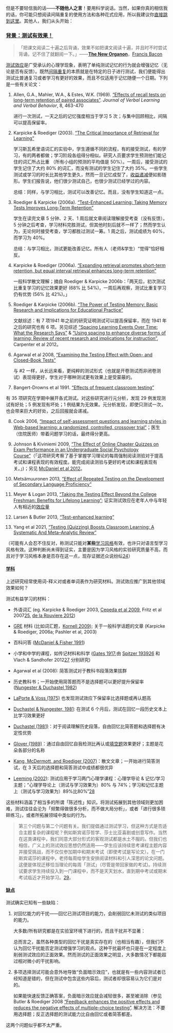 但是不要轻信我的话——**不随他人之言**！要用科学说话。当然，如果你真的相信我的话，你可能只想阅读间隔重复的使用方法和各种花式应用，所以我建议你[直接跳到这里](https://www.gwern.net/Spaced-repetition#using-it)。其他人，我们从头开始：

### [背景：测试有效果！](https://www.gwern.net/Spaced-repetition#background-testing-works)

> 「把课文阅读二十遍之后背诵，效果不如把课文阅读十遍，并且时不时尝试背诵，记不住了就翻阅一下。」——**[The New Organon](https://en.wikipedia.org/wiki/The_New_Organon)**，[Francis Bacon](https://en.wikipedia.org/wiki/Francis_Bacon)

[测试效应](https://en.wikipedia.org/wiki/Testing_effect)是广受承认的心理学现象，表明了单纯测试记忆的行为就会增强记忆（无论是否有反馈）。既然[间隔重复](https://en.wikipedia.org/wiki/Spaced_repetition)的本质就是在特定的日子进行测试，我们便能得出测试比普通复习或者学习有更好的效果，而且不仅适用于记忆随便一个日期。下列是一些有关论文：

1. Allen, G.A., Mahler, W.A., & Estes, W.K. (1969). [“Effects of recall tests on long-term retention of paired associates”](https://www.gwern.net/docs/spaced-repetition/1969-allen.pdf)⁠. *Journal of Verbal Learning and Verbal Behavior*, 8, 463-470

   进行一次测试，一天之后的记忆强度相当于学习 5 次；与集中回顾相比，间隔可以提高保留率。

2. Karpicke & Roediger (2003). [“The Critical Importance of Retrieval for Learning”](https://www.gwern.net/docs/www/www.wsu.edu/992e041a4a60ef70f816fadb6ac3ecc7409ba6c1.html)

   学习斯瓦希里语词汇的实验中，学生遵循不同的流程，有的接受测试，有的学习，有的两者都做；学习阶段各组得分相似。研究人员要求学生预测他们能记住的词汇所占比重 （所有小组的预测的平均值是 50%）。一周后，接受测试的学生记住了大约 80% 的词汇，而没有测试的学生记住了大约 35%。一些学生测试或学习的时长比其他学生更久，然而一旦记忆成型了，[收益递减](https://en.wikipedia.org/wiki/Diminishing_returns)便如影随形。学生们报告说，他们很少测试自己，也很少测试已经学过的内容。

   总结：同样，与学习相比，测试可以改善记忆。而且，没有学生知道这一点。

3. Roediger & Karpicke (2006a). [“Test-Enhanced Learning: Taking Memory Tests Improves Long-Term Retention”](https://www.gwern.net/docs/spaced-repetition/2006-roediger.pdf)

   学生在读完文章 5 分钟、2 天、1 周后就文章阅读理解接受考查（没有反馈）。5 分钟之后考查，学习材料完胜测试，但其他时刻后就不一样了；然而学生认为，无论何时接受考查，学习都胜过测试一筹。1 周之后，测试成绩为 60%，而学习为 40%。

   总结：与学习相比，测试更能改善记忆。所有人（老师&学生）“觉得”恰好相反。

4. Karpicke & Roediger (2006a). [“Expanding retrieval promotes short-term retention, but equal interval retrieval enhances long-term retention”](https://www.gwern.net/docs/www/learninglab.psych.purdue.edu/054c41f268107e2212dc3d590c957ebc0d05701a.pdf)

   一般科学散文理解；摘自 Roediger & Karpicke 2006b：「两天后，初次测试比重复学习的记忆效果更好 (68% 比 54%)，一周后再观察，测试比重复学习仍有优势 (56% 比 42%)。」

5. Roediger & Karpicke (2006b). [“The Power of Testing Memory: Basic Research and Implications for Educational Practice”](http://citeseerx.ist.psu.edu/viewdoc/download?doi=10.1.1.858.5753&rep=rep1&type=pdf)

   文献综述：有 7 项1941 年之前的研究证明测试可以提高保留率，而在 1941 年之后的研究也有 6 项。另见综述 [“Spacing Learning Events Over Time: What the Research Says”](https://www.gwern.net/docs/www/phase-6.de/0d2f19701a0d5d5d6d46cfcb02202a126ad7c474.pdf) & [“Using spacing to enhance diverse forms of learning: Review of recent research and implications for instruction”](https://www.gwern.net/docs/www/laplab.ucsd.edu/9caf1988b2238f23ddb55be5b756d0cee4e7bd33.pdf)⁠, Carpenter et al 2012。

6. Agarwal et al 2008, [“Examining the Testing Effect with Open- and Closed-Book Tests”](https://pdfs.semanticscholar.org/7521/c9adbe66cb2e777f37b6b00e97f5f95633c2.pdf)

   与 #2 一样，从长远来看，更纯粹的测试形式（也就是开卷测试而非闭卷测试）表现得更好，学生对于哪种测试更有效果上是受蒙蔽的。

7. Bangert-Drowns et al 1991. [“Effects of frequent classroom testing”](https://www.gwern.net/docs/spaced-repetition/1991-bangertdrowns.pdf)

有 35 项研究在学期中展开各式测试。对这些研究进行元分析，发现 29 例发现测试有好处；5 例发现有坏处；1 例结果为无效果。元分析发现，即使只测试一次，也会带来巨大的好处，之后回报就会递减。

8. Cook 2006, [“Impact of self-assessment questions and learning styles in Web-based learning: a randomized, controlled, crossover trial”](https://www.gwern.net/docs/spaced-repetition/2006-cook.pdf)⁠；医生（住院医师）带着问题学习的话，最终得分更高。

9. Johnson & Kiviniemi 2009, [“The Effect of Online Chapter Quizzes on Exam Performance in an Undergraduate Social Psychology Course”](https://www.ncbi.nlm.nih.gov/pmc/articles/PMC2747780/)（「这项研究考察了基于掌握学习理论的每周强制阅读测验对于提高考试和课程表现的有效程度。能完成阅读测验与更好的考试和课程表现有关。」)；另见 [McDaniel et al 2012](https://www.gwern.net/docs/spaced-repetition/2012-mcdaniel.pdf)⁠。

10. Metsämuuronen 2013, [“Effect of Repeated Testing on the Development of Secondary Language Proficiency”](http://www.ccsenet.org/journal/index.php/jedp/article/download/19582/15080)

11. Meyer & Logan 2013, [“Taking the Testing Effect Beyond the College Freshman: Benefits for Lifelong Learning”](https://www.gwern.net/docs/spaced-repetition/2013-meyer.pdf)⁠; 证实测试效应在老年人中与年轻人有相近的[效应量](https://en.wikipedia.org/wiki/Effect_sizes)

12. Larsen & Butler 2013, [“Test-enhanced learning”](https://www.gwern.net/docs/spaced-repetition/2013-larsen.pdf)

13. Yang et al 2021, [“Testing (Quizzing) Boosts Classroom Learning: A Systematic And Meta–Analytic Review”](https://www.gwern.net/docs/spaced-repetition/2021-yang.pdf)

（可能有人会忍不住反对，称测试只能对**某些**[学习风格](https://en.wikipedia.org/wiki/Learning_styles)有效，也许只对语言型学习风格有效。这种判断尚未得到证实，主要是因为学习风格的实验研究质量不高，而且对于学习风格本身是否存在这一点，现存证据还众说纷纭[24](https://www.gwern.net/Spaced-repetition#sn24)）

#### [学科](https://www.gwern.net/Spaced-repetition#subjects)

上述研究经常使用词-释义对或者单词表作为研究材料。测试效应推广到其他领域效果如何？

测试有益学习的材料：

- 外语词汇 (eg. Karpicke & Roediger 2003, [Cepeda et al 2009](https://www.gwern.net/docs/www/www.cs.colorado.edu/e7d29d6554061a04ee000fa703f4f1ba6dccd7b5.pdf)⁠, Fritz et al 2007[25](https://www.gwern.net/Spaced-repetition#sn25)⁠, [de la Rouviere 2012](https://www.gwern.net/docs/www/scholar.sun.ac.za/9578b93726899111f4a3d03bffc7d36f0f02d14d.pdf))

- [GRE](https://en.wikipedia.org/wiki/GRE) 材料 (比如词汇题，[Kornell 2009](https://www.gwern.net/docs/www/sites.williams.edu/0b05297b47a1cfa08a95b83f49e8d254b1eefc84.pdf)); 关于一般科学话题的文章 (Karpicke & Roediger, 2006a; Pashler et al, 2003)

- 百科问答 ([McDaniel & Fisher 1991](https://www.gwern.net/docs/spaced-repetition/1991-mcdaniel.pdf))

- 小学和中学的课程，如传记材料和科学 ([Gates 1917](https://www.archive.org/details/recitationasafa00gategoog)⁠;由 [Spitzer 1939](https://www.gwern.net/docs/spaced-repetition/1939-spitzer.pdf)[26](https://www.gwern.net/Spaced-repetition#sn26) 和 Vlach & Sandhofer 2012[27](https://www.gwern.net/Spaced-repetition#sn27)⁠ 分别研究)

- Agarwal et al (2008): 简答测试对于教科书段落效果拔群

- 历史教科书；一开始使用简答题而不是选择题可以更好提升保留率 ([Nungester & Duchastel 1982](https://www.gwern.net/docs/spaced-repetition/1982-nungester.pdf))

- [LaPorte & Voss (1975)](https://www.gwern.net/docs/spaced-repetition/1975-laporte.pdf) 也发现测试效应下保留率比选择题或再认题高

- [Duchastel & Nungester, 1981](https://www.gwern.net/docs/spaced-repetition/1981-duchastel): 在测试 6 个月后，测试在回忆一段历史文本上比学习效果更好

- [Duchastel (1981)](https://www.gwern.net/docs/spaced-repetition/1981-duchastel.pdf)：对于阅读理解历史段落，自由回忆比简答题和选择题有决定性优势

- [Glover (1989)](https://www.gwern.net/docs/spaced-repetition/1989-glover.pdf)：通过自由回忆自我检测比再认或[填空题](https://en.wikipedia.org/wiki/Cloze_deletions)⁠效果更好；主题是花朵各部分的名称

- [Kang, McDermott, and Roediger (2007)](https://www.gwern.net/docs/spaced-repetition/2007-kang.pdf)：散文文章；一开始进行简答测试，在 3 天后的选择题和简答测试中成绩都很优异

- [Leeming (2002)](http://www.eric.ed.gov/ERICWebPortal/recordDetail?accno=EJ761434): 测试应用于学习两门心理学课程：心理学导论 & 记忆/学习主题；“心理学导论上（测试与学习效果为）80% 与 74%；学习和记忆主题上（测试与学习效果为）89%比80%”[28](https://www.gwern.net/Spaced-repetition#sn28)

这些材料涵盖了相当多的所谓「陈述性」知识。将测试拓展到其他领域则更加困难，测试往往会沦为「频繁得做很多分析，而不做大局分析」，或者「进行很多琐碎练习」，或者所拓展领域中类似的行为。

> 第三个问题与第二个问题有关。我们提倡通过测试学习，但这种方式是否适合主题复杂的课程呢？例如斯宾诺莎哲学、莎士比亚喜剧或创意写作。当然在这类课程中，我们同意大部分形式的客观测试都是水土不服的。但我们也相信，广义上的测试效应思想仍然适用——学生应该持续思考课程主题内容并接受挑战，而不仅仅参加期中和期末考试（即使考试是写论文）。在一门斯宾诺莎的课程中，老师每周给学生安排阅读材料和引人深思的论文问题。这便是体现迁移恰当理论的每周「测试」（尽管是带回家做的考试)。持续测试要求学生持续投入到一门课程中，而不是天天划水，直到期中考试或期末考试临近才开始学习。[29](https://www.gwern.net/Spaced-repetition#sn29)。

#### [缺点](https://www.gwern.net/Spaced-repetition#downsides)

测试确实已知有一些缺陷：

1. 对回忆能力的干扰——回忆已测试项目的能力，会削弱回忆未测试的类似项目的能力。

   大多数/所有研究都是在实验室环境下进行的，而且干扰并不显著：

   总而言之，虽然各种类型的回忆干扰是真实存在的（也相当有趣），但我们不认为回忆干扰能否定测试增强学习的观点。这种干扰最坏也只是在一定程度上削弱测试效应的正面效果。然而测试的正面效果之明显，大多数情况下都能超过相对微小的干扰影响。

2. 多项选择测试可能会意外地导致“负面暗示效应”，也就是有一些内容测试者已经知道是错的，但在测试中包含这些内容后，测试者却很容易认为它们是对的。

   如果能快速反馈正确答案，负面暗示效应就会减轻很多，甚至被消除（参见Butler & Roediger 2008 [“Feedback enhances the positive effects and reduces the negative effects of multiple-choice testing”](https://www.gwern.net/docs/spaced-repetition/2008-butler.pdf). 解决方法：不要用选择题；反正选择题的测试能力比自由回忆或者简答都差。

这两个问题似乎都不太严重。